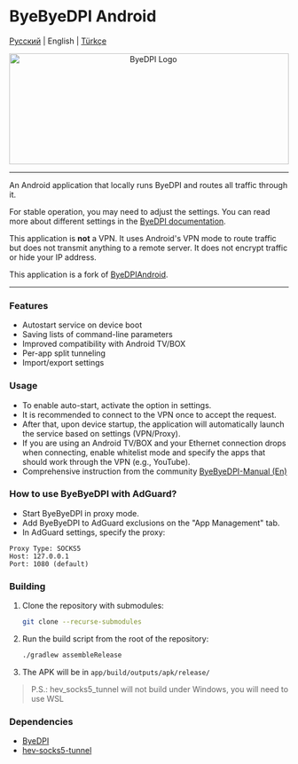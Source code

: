 # ByeByeDPI Android
[Русский](README.md) | English | [Türkçe](README-tr.md)

<div style="text-align: center;">
  <img alt="ByeDPI Logo" src="https://github.com/romanvht/ByeDPIAndroid/raw/master/.github/images/app.svg" width="100%" height="200px">
</div>

---

An Android application that locally runs ByeDPI and routes all traffic through it.

For stable operation, you may need to adjust the settings. You can read more about different settings in the [ByeDPI documentation](https://github.com/hufrea/byedpi/blob/v0.13/README.md).

This application is **not** a VPN. It uses Android's VPN mode to route traffic but does not transmit anything to a remote server. It does not encrypt traffic or hide your IP address.

This application is a fork of [ByeDPIAndroid](https://github.com/dovecoteescapee/ByeDPIAndroid).

---

### Features
* Autostart service on device boot
* Saving lists of command-line parameters
* Improved compatibility with Android TV/BOX
* Per-app split tunneling
* Import/export settings

### Usage
* To enable auto-start, activate the option in settings.
* It is recommended to connect to the VPN once to accept the request.
* After that, upon device startup, the application will automatically launch the service based on settings (VPN/Proxy).
* If you are using an Android TV/BOX and your Ethernet connection drops when connecting, enable whitelist mode and specify the apps that should work through the VPN (e.g., YouTube).
* Comprehensive instruction from the community [ByeByeDPI-Manual (En)](https://github.com/HideakiTaiki/ByeByeDPI-Manual/blob/main/README.en.md)

### How to use ByeByeDPI with AdGuard?
* Start ByeByeDPI in proxy mode.
* Add ByeByeDPI to AdGuard exclusions on the "App Management" tab.
* In AdGuard settings, specify the proxy:
```plaintext
Proxy Type: SOCKS5
Host: 127.0.0.1
Port: 1080 (default)
```

### Building
1. Clone the repository with submodules:
   ```bash
   git clone --recurse-submodules
   ```
2. Run the build script from the root of the repository:
   ```bash
   ./gradlew assembleRelease
   ```
3. The APK will be in `app/build/outputs/apk/release/`

> P.S.: hev_socks5_tunnel will not build under Windows, you will need to use WSL

### Dependencies
- [ByeDPI](https://github.com/hufrea/byedpi)
- [hev-socks5-tunnel](https://github.com/heiher/hev-socks5-tunnel)

